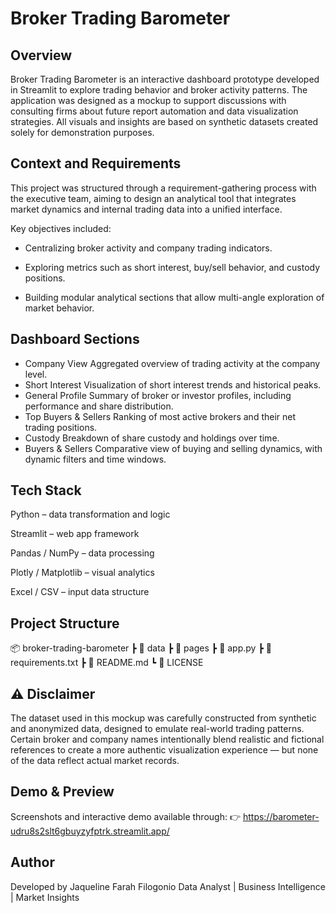 # Broker Trading Barometer

## Overview

Broker Trading Barometer is an interactive dashboard prototype developed in Streamlit to explore trading behavior and broker activity patterns.
The application was designed as a mockup to support discussions with consulting firms about future report automation and data visualization strategies.
All visuals and insights are based on synthetic datasets created solely for demonstration purposes.

## Context and Requirements

This project was structured through a requirement-gathering process with the executive team, aiming to design an analytical tool that integrates market dynamics and internal trading data into a unified interface.

Key objectives included:

- Centralizing broker activity and company trading indicators.

- Exploring metrics such as short interest, buy/sell behavior, and custody positions.

- Building modular analytical sections that allow multi-angle exploration of market behavior.

## Dashboard Sections

- Company View	Aggregated overview of trading activity at the company level.
- Short Interest	Visualization of short interest trends and historical peaks.
- General Profile	Summary of broker or investor profiles, including performance and share distribution.
- Top Buyers & Sellers	Ranking of most active brokers and their net trading positions.
- Custody	Breakdown of share custody and holdings over time.
- Buyers & Sellers	Comparative view of buying and selling dynamics, with dynamic filters and time windows.
  
## Tech Stack

Python – data transformation and logic

Streamlit – web app framework

Pandas / NumPy – data processing

Plotly / Matplotlib – visual analytics

Excel / CSV – input data structure

 ## Project Structure
📦 broker-trading-barometer
 ┣ 📂 data
 ┣ 📂 pages
 ┣ 📜 app.py
 ┣ 📜 requirements.txt
 ┣ 📜 README.md
 ┗ 📜 LICENSE

## ⚠️ Disclaimer

The dataset used in this mockup was carefully constructed from synthetic and anonymized data, designed to emulate real-world trading patterns.
Certain broker and company names intentionally blend realistic and fictional references to create a more authentic visualization experience — but none of the data reflect actual market records.

## Demo & Preview

Screenshots and interactive demo available through:
👉 https://barometer-udru8s2slt6gbuyzyfptrk.streamlit.app/

## Author

Developed by Jaqueline Farah Filogonio
Data Analyst | Business Intelligence | Market Insights
